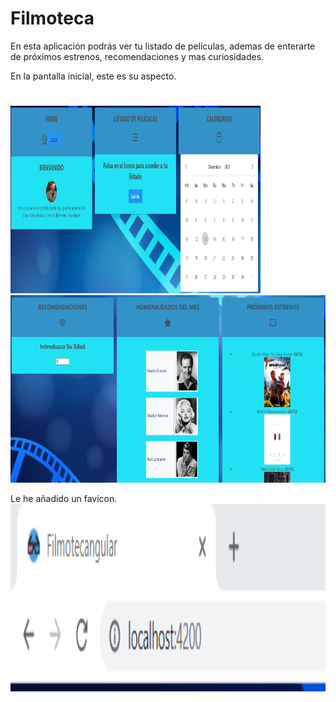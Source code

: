 # Filmoteca

En esta aplicación podrás ver tu listado de películas, ademas de enterarte de próximos estrenos, recomendaciones y mas curiosidades.

En la pantalla inicial, este es su aspecto.
#
<img height="300px" width="400px" src="/src/assets/img/Screenshot_1.png">
<img height="300px" src="/src/assets/img/Screenshot_3.png">

Le he añadido un favicon.
<img height="300px" src="/src/assets/img/Screenshot_7.png">






